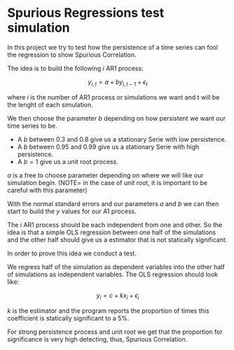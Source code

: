 # Spurious Regressions test simulation

In this project we try to test how the persistence of a time series can fool the regression to show Spurious Correlation.

The idea is to build the following $i$ AR1 process:

$$y_{i,t}=a+by_{i,t-1}+\epsilon_t$$

where $i$ is the number of AR1 process or simulations we want and t will be the lenght of each simulation.

We then choose the parameter $b$ depending on how persistent we want our time series to be.

- A $b$ between 0.3 and 0.8 give us a stationary Serie with low persistence.
- A $b$ between 0.95 and 0.99 give us a stationary Serie with high persistence.
- A $b=1$  give us a unit root process.

$a$ is a free to choose parameter depending on where we will like our simulation begin. (NOTE= in the case of unit root, it is important to be careful with this parameter)

With the normal standard errors and our parameters $a$ and $b$ we can then start to build the $y$ values for our A1 process.

The $i$ AR1 process should be each independent from one and other. So the idea is that a simple OLS regression between one half of the simulations and the other half should give us a estimator that is not statically significant.

In order to prove this idea we conduct a test.

We regress half of the simulation as dependent variables into the other half of simulations as independent variables. The OLS regression should look like:

$$y_{i}=c+kx_{i}+\epsilon_i$$

$k$ is the estimator and the program reports the proportion of times this coefficient is statically significant to a 5%.

For strong persistence process and unit root we get that the proportion for significance is very high detecting, thus, Spurious Correlation.
